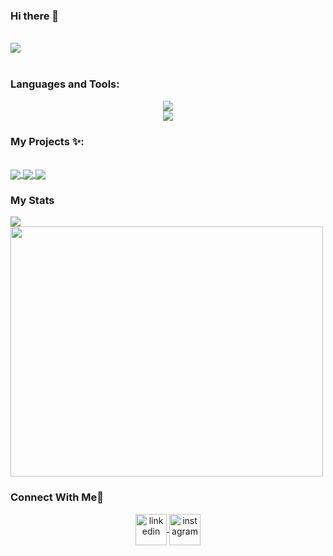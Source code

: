 ### Hi there 👋
<br>
<picture >
    <img src="https://github.com/ChrisEddo/ChrisEddo/blob/output/github-contribution-grid-snake.svg">
</picture>
<br>

<br>
<h3 align="left">Languages and Tools:</h3>
<p align="center">
    <a href="https://skillicons.dev">
        <img src="https://skillicons.dev/icons?i=js,html,css,java,git,github,r,py" />
    </a>
    <br>
    <a href="https://skillicons.dev">
        <img src="https://skillicons.dev/icons?i=eclipse,figma,mysql,matlab,vscode,autocad,discord" />
    </a>
</p>

### My Projects ✨:
<br>
<a href="https://github.com/ChrisEddo/achallenge1">
    <img align="center" src="https://github-readme-stats.vercel.app/api/pin/?username=ChrisEddo&repo=achallenge1&theme=tokyonight" />
</a>
<a href="https://github.com/ChrisEddo/challenge2">
    <img align="center" src="https://github-readme-stats.vercel.app/api/pin/?username=ChrisEddo&repo=challenge2&theme=tokyonight" />
</a>
<a href="https://github.com/ChrisEddo/Zicatela">
    <img align="center" src="https://github-readme-stats.vercel.app/api/pin/?username=ChrisEddo&repo=Zicatela&theme=tokyonight" />
</a>
<h3 align="left">My Stats</h3>

<picture>
    <source
        srcset="https://github-readme-stats.vercel.app/api?username=ChrisEddo&show_icons=true&theme=radical"
        media="(prefers-color-scheme: dark)"
    />
    <source
        srcset="https://github-readme-stats.vercel.app/api?username=ChrisEddo&show_icons=true"
        media="(prefers-color-scheme: light), (prefers-color-scheme: no-preference)"
    />
    <img src="https://github-readme-stats.vercel.app/api?username=ChrisEddo&show_icons=true" />
</picture>
<br>
<picture >
    <img src="https://wakatime.com/share/@a0c8f56b-8138-4e50-bdc9-344cba7ddeb8/fd062bb4-a954-4f57-9115-91566bde8fef.svg" height="400" width="500" align="center">
</picture>

<h3 align="left">Connect With Me🤝</h3>
<p align="center">
    <a href="https://www.linkedin.com/in/ing-geo-christian/" target="blank">
        <img align="center" src="https://user-images.githubusercontent.com/88904952/234979284-68c11d7f-1acc-4f0c-ac78-044e1037d7b0.png" alt="linkedin" height="50" width="50" />
    </a>
    <a href="https://www.instagram.com/chriseddo1/" target="blank">
        <img align="center" src="https://user-images.githubusercontent.com/88904952/234981169-2dd1e58f-4b7e-468c-8213-034ba62156c3.png" alt="instagram" height="50" width="50" />
    </a>
    </p>
